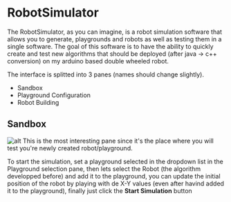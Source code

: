 # RobotSimulator

The RobotSimulator, as you can imagine, is a robot simulation software that allows
 you to generate, playgrounds and robots as well as testing them in a single software. 
The goal of this software is to have the ability to quickly create and test new 
algorithms that should be deployed (after java -> c++ conversion) on my arduino
based double wheeled robot.

The interface is splitted into 3 panes (names should change slightly).

* Sandbox
* Playground Configuration
* Robot Building

## Sandbox

![alt](https://github.com/sergio-alves/RobotSimulator/tree/master/res/exec.png)
This is the most interesting pane since it's the place where you will test you're
newly created robot/playground. 

To start the simulation, set a playground selected in the dropdown list in the 
Playground selection pane, then lets select the Robot (the algorithm developped 
before) and add it to the playground, you can update the initial position of the
robot by playing with de X-Y values (even after havind added it to the playground),
finally just click the **Start Simulation** button

